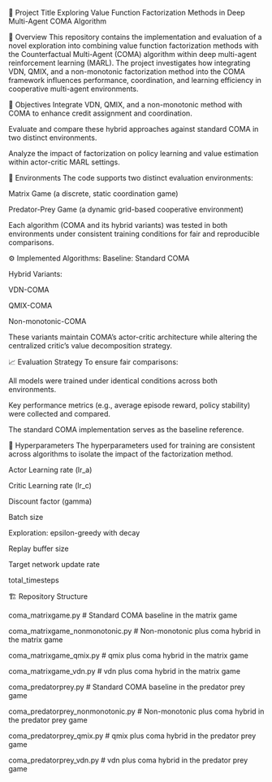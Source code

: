 🧠 Project Title
Exploring Value Function Factorization Methods in Deep Multi-Agent COMA Algorithm

📄 Overview
This repository contains the implementation and evaluation of a novel exploration into combining value function factorization methods with the Counterfactual Multi-Agent (COMA) algorithm within deep multi-agent reinforcement learning (MARL).
The project investigates how integrating VDN, QMIX, and a non-monotonic factorization method into the COMA framework influences performance, coordination, and learning efficiency in cooperative multi-agent environments.

🎯 Objectives
Integrate VDN, QMIX, and a non-monotonic method with COMA to enhance credit assignment and coordination.

Evaluate and compare these hybrid approaches against standard COMA in two distinct environments.

Analyze the impact of factorization on policy learning and value estimation within actor-critic MARL settings.

🧪 Environments
The code supports two distinct evaluation environments:

Matrix Game (a discrete, static coordination game)

Predator-Prey Game (a dynamic grid-based cooperative environment)

Each algorithm (COMA and its hybrid variants) was tested in both environments under consistent training conditions for fair and reproducible comparisons.

⚙️ Implemented Algorithms:
Baseline: Standard COMA

Hybrid Variants:

VDN-COMA

QMIX-COMA

Non-monotonic-COMA

These variants maintain COMA’s actor-critic architecture while altering the centralized critic’s value decomposition strategy.

📈 Evaluation Strategy
To ensure fair comparisons:

All models were trained under identical conditions across both environments.

Key performance metrics (e.g., average episode reward, policy stability) were collected and compared.

The standard COMA implementation serves as the baseline reference.

🧮 Hyperparameters
The hyperparameters used for training are consistent across algorithms to isolate the impact of the factorization method.

Actor Learning rate (lr_a)

Critic Learning rate (lr_c)

Discount factor (gamma) 

Batch size 

Exploration: epsilon-greedy with decay 

Replay buffer size

Target network update rate

total_timesteps

🏗️ Repository Structure

coma_matrixgame.py  #  Standard COMA baseline in the matrix game

coma_matrixgame_nonmonotonic.py  #  Non-monotonic plus coma hybrid in the matrix game

coma_matrixgame_qmix.py  #  qmix plus coma hybrid in the matrix game

coma_matrixgame_vdn.py  #  vdn plus coma hybrid in the matrix game

coma_predatorprey.py  #  Standard COMA baseline in the predator prey game

coma_predatorprey_nonmonotonic.py  #  Non-monotonic plus coma hybrid in the predator prey game

coma_predatorprey_qmix.py  #  qmix plus coma hybrid in the predator prey game

coma_predatorprey_vdn.py  #  vdn plus coma hybrid in the predator prey game



